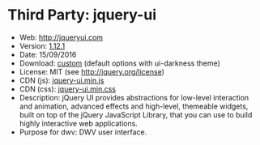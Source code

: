 Third Party: jquery-ui
======================

* Web: http://jqueryui.com
* Version: [1.12.1](http://blog.jqueryui.com/2016/09/jquery-ui-1-12-1/)
* Date: 15/09/2016
* Download: [custom](http://jqueryui.com/download/) (default options with ui-darkness theme)
* License: MIT (see http://jquery.org/license)
* CDN (js): [jquery-ui.min.js](http://code.jquery.com/ui/1.12.1/jquery-ui.min.js)
* CDN (css): [jquery-ui.min.css](http://code.jquery.com/ui/1.12.1/themes/ui-darkness/jquery-ui.min.css)
* Description: jQuery UI provides abstractions for low-level interaction and animation,
  advanced effects and high-level, themeable widgets, built on top of the jQuery
  JavaScript Library, that you can use to build highly interactive web applications.
* Purpose for dwv: DWV user interface.
